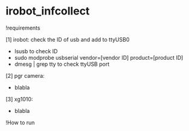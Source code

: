 # irobot_infcollect

!requirements

[1] irobot: check the ID of usb and add to ttyUSB0
- lsusb to check ID
- sudo modprobe usbserial vendor=[vendor ID] product=[product ID]
- dmesg | grep tty to check ttyUSB port

[2] pgr camera: 
- blabla

[3] xg1010:
- blabla


!How to run